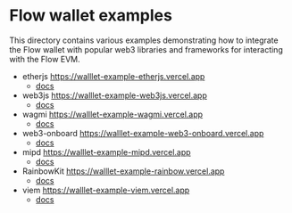 # Flow wallet examples

This directory contains various examples demonstrating how to integrate the Flow wallet with popular web3 libraries and frameworks for interacting with the Flow EVM.

- etherjs  https://walllet-example-etherjs.vercel.app
    - [docs](https://github.com/Outblock/wallet-example/tree/main/etherjs) 
- web3js  https://walllet-example-web3js.vercel.app
    - [docs](https://github.com/Outblock/wallet-example/tree/main/web3js)
- wagmi  https://walllet-example-wagmi.vercel.app
    - [docs](https://github.com/Outblock/wallet-example/tree/main/wagmi-project)
- web3-onboard  https://walllet-example-web3-onboard.vercel.app
    - [docs](https://github.com/Outblock/wallet-example/tree/main/web3-onboard)
- mipd  https://walllet-example-mipd.vercel.app
    - [docs](https://github.com/Outblock/wallet-example/tree/main/mipd)
- RainbowKit  https://walllet-example-rainbow.vercel.app
    - [docs](https://github.com/Outblock/wallet-example/tree/main/rainbowkit)
- viem  https://walllet-example-viem.vercel.app
    - [docs](https://github.com/Outblock/wallet-example/tree/main/viem)